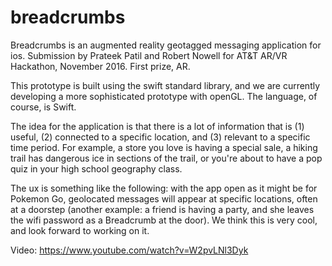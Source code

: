 # breadcrumbs
Breadcrumbs is an augmented reality geotagged messaging application for ios. Submission by Prateek Patil and Robert Nowell for AT&amp;T AR/VR Hackathon, November 2016. First prize, AR.

This prototype is built using the swift standard library, and we are currently developing a more sophisticated prototype with openGL. The language, of course, is Swift.  

The idea for the application is that there is a lot of information that is (1) useful, (2) connected to a specific location, and (3) relevant to a specific time period. For example, a store you love is having a special sale, a hiking trail has dangerous ice in sections of the trail, or you're about to have a pop quiz in your high school geography class.  

The ux is something like the following: with the app open as it might be for Pokemon Go, geolocated messages will appear at specific locations, often at a doorstep (another example: a friend is having a party, and she leaves the wifi password as a Breadcrumb at the door). We think this is very cool, and look forward to working on it.  

Video: https://www.youtube.com/watch?v=W2pvLNl3Dyk
